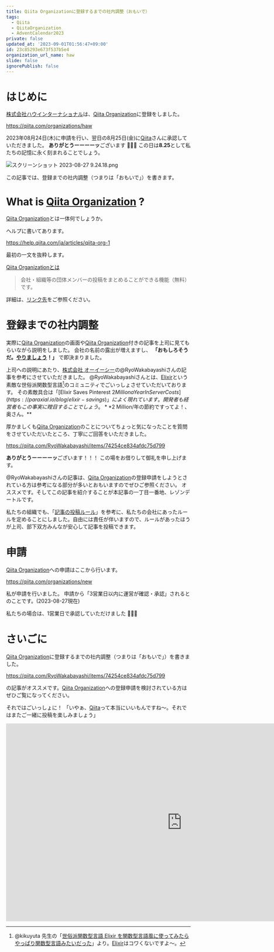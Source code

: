 ```yaml
---
title: Qiita Organizationに登録するまでの社内調整（おもいで）
tags:
  - Qiita
  - QiitaOrganization
  - AdventCalendar2023
private: false
updated_at: '2023-09-01T01:56:47+09:00'
id: 23c85293e673f537b5e4
organization_url_name: haw
slide: false
ignorePublish: false
---
```

# はじめに

[株式会社ハウインターナショナル](https://www.haw.co.jp/)は、[Qiita Organization](https://qiita.com/organizations)に登録をしました。

https://qiita.com/organizations/haw

2023年08月24日(木)に申請を行い、翌日の8月25日(金)に[Qiita](https://corp.qiita.com/)さんに承認していただきました。
**ありがとうーーーーッ**ございます :tada::tada::tada: 
この日は**8.25**として私たちの記憶に永く刻まれることでしょう。

![スクリーンショット 2023-08-27 9.24.18.png](https://qiita-image-store.s3.ap-northeast-1.amazonaws.com/0/131808/d470d8d9-e663-9042-f7b0-596a0a5138d4.png)


この記事では、登録までの社内調整（つまりは「おもいで」）を書きます。

# What is [Qiita Organization](https://qiita.com/organizations) ?

[Qiita Organization](https://qiita.com/organizations)とは一体何でしょうか。

ヘルプに書いてあります。

https://help.qiita.com/ja/articles/qiita-org-1

最初の一文を抜粋します。

[Qiita Organizationとは](https://help.qiita.com/ja/articles/qiita-org-1)

> 会社・組織等の団体メンバーの投稿をまとめることができる機能（無料）です。

詳細は、[リンク先](https://help.qiita.com/ja/articles/qiita-org-1)をご参照ください。

# 登録までの社内調整

実際に[Qiita Organization](https://qiita.com/organizations)の画面や[Qiita Organization](https://qiita.com/organizations)付きの記事を上司に見てもらいながら説明をしました。
会社の名前の露出が増えますし、 **「おもしろそうだ。[やりましょう](https://group.softbank/do)！」** で即決まりました。

上司への説明にあたり、[株式会社 オーイーシー](https://www.oec.co.jp/)の@RyoWakabayashiさんの記事を参考にさせていただきました。
@RyoWakabayashiさんとは、[Elixir](https://elixir-lang.org/)という素敵な世俗派関数型言語[^1]のコミュニティでごいっしょさせていただいております。
その素敵具合は「[Elixir Saves Pinterest $2 Million a Year In Server Costs](https://paraxial.io/blog/elixir-savings)」によく現れています。開発者も経営者もこの事実に瞠目することでしょう。**$2 Million/年の節約ですってよ！、奥さん。**

厚かましくも[Qiita Organization](https://qiita.com/organizations)のことについてちょっと気になったことを質問をさせていただいたところ、丁寧にご回答をいただきました。

[^1]: @kikuyuta 先生の「[世俗派関数型言語 Elixir を関数型言語風に使ってみたらやっぱり関数型言語みたいだった](https://qiita.com/kikuyuta/items/afa4c264720eb29d9760)」より。[Elixir](https://elixir-lang.org/)はコワくないですよ〜。

https://qiita.com/RyoWakabayashi/items/74254ce834afdc75d799

**ありがとうーーーーッ**ございます！！！
この場をお借りして御礼を申し上げます。

@RyoWakabayashiさんの記事は、[Qiita Organization](https://qiita.com/organizations)の登録申請をしようとされている方は参考になる部分が多いとおもいますのでぜひご参照ください。
オススメです。そしてこの記事を紹介することが本記事の一丁目一番地、レゾンデートルです。

私たちの組織でも、「[記事の投稿ルール](https://qiita.com/RyoWakabayashi/items/74254ce834afdc75d799#%E8%A8%98%E4%BA%8B%E3%81%AE%E6%8A%95%E7%A8%BF%E3%83%AB%E3%83%BC%E3%83%AB)」を参考に、私たちの会社にあったルールを定めることにしました。自由には責任が伴いますので、ルールがあったほうが上司、部下双方みんなが安心して記事を投稿できます。

# 申請

[Qiita Organization](https://qiita.com/organizations)への申請はここから行います。

https://qiita.com/organizations/new

私が申請を行いました。
申請から「3営業日以内に運営が確認・承認」されるとのことです。(2023-08-27現在)

私たちの場合は、1営業日で承認していただけました :rocket::rocket::rocket: 


# さいごに

[Qiita Organization](https://qiita.com/organizations)に登録するまでの社内調整（つまりは「おもいで」）を書きました。

https://qiita.com/RyoWakabayashi/items/74254ce834afdc75d799

の記事がオススメです。[Qiita Organization](https://qiita.com/organizations)への登録申請を検討されている方はぜひご覧になってください。

それではごいっしょに！
「いやぁ、[Qiita](https://qiita.com/)って本当にいいもんですね～。それではまたご一緒に投稿を楽しみましょう」

<iframe width="960" height="540" src="https://www.youtube.com/embed/TsYL6oN8SXs" title="水野晴郎さん　映画って本当にいいもんですね" frameborder="0" allow="accelerometer; autoplay; clipboard-write; encrypted-media; gyroscope; picture-in-picture; web-share" allowfullscreen></iframe>
